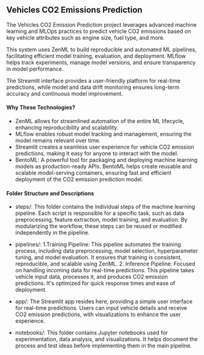 ## Vehicles CO2 Emissions Prediction
The Vehicles CO2 Emission Prediction project leverages advanced machine learning and MLOps practices to predict vehicle CO2 emissions based on key vehicle attributes such as engine size, fuel type, and more.

This system uses ZenML to build reproducible and automated ML pipelines, facilitating efficient model training, evaluation, and deployment. MLflow helps track experiments, manage model versions, and ensure transparency in model performance.

The Streamlit interface provides a user-friendly platform for real-time predictions, while model and data drift monitoring ensures long-term accuracy and continuous model improvement.

#### Why These Technologies?
- ZenML allows for streamlined automation of the entire ML lifecycle, enhancing reproducibility and scalability.
- MLflow enables robust model tracking and management, ensuring the model remains relevant over time.
- Streamlit creates a seamless user experience for vehicle CO2 emission predictions, making it easy for anyone to interact with the model.
- BentoML: A powerful tool for packaging and deploying machine learning models as production-ready APIs. BentoML helps create reusable and scalable model-serving containers, ensuring fast and efficient deployment of the CO2 emission prediction model.

#### Folder Structure and Descriptions
- steps/:
  This folder contains the individual steps of the machine learning pipeline. Each script is responsible for a specific task, such as data preprocessing, feature extraction, model training, and
          evaluation. By modularizing the workflow, these steps can be reused or modified independently in the pipeline.

- pipelines/:
  1.Training Pipeline: This pipeline automates the training process, including data preprocessing, model selection, hyperparameter tuning, and model evaluation. It ensures that training is consistent,                   reproducible, and scalable using ZenML.
  2. Inference Pipeline: Focused on handling incoming data for real-time predictions. This pipeline takes vehicle input data, processes it, and produces CO2 emission predictions. It's optimized for quick 
        response times and ease of deployment.
- app/: The Streamlit app resides here, providing a simple user interface for real-time predictions. Users can input vehicle details and receive CO2 emission predictions, with visualizations to enhance the user 
        experience.
- notebooks/: This folder contains Jupyter notebooks used for experimentation, data analysis, and visualizations. It helps document the process and test ideas before implementing them in the main pipeline.
